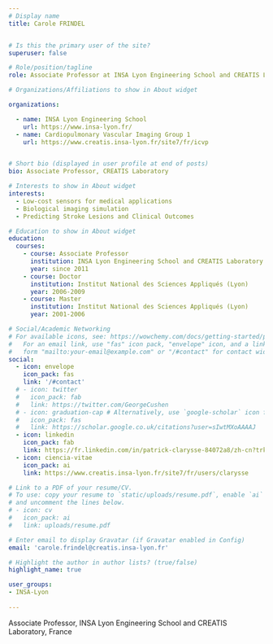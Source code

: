 ```yaml
---
# Display name
title: Carole FRINDEL


# Is this the primary user of the site?
superuser: false

# Role/position/tagline
role: Associate Professor at INSA Lyon Engineering School and CREATIS Laboratory

# Organizations/Affiliations to show in About widget

organizations:

  - name: INSA Lyon Engineering School
    url: https://www.insa-lyon.fr/
  - name: Cardiopulmonary Vascular Imaging Group 1
    url: https://www.creatis.insa-lyon.fr/site7/fr/icvp


# Short bio (displayed in user profile at end of posts)
bio: Associate Professor, CREATIS Laboratory

# Interests to show in About widget
interests:
  - Low-cost sensors for medical applications
  - Biological imaging simulation
  - Predicting Stroke Lesions and Clinical Outcomes

# Education to show in About widget
education:
  courses:
    - course: Associate Professor
      institution: INSA Lyon Engineering School and CREATIS Laboratory
      year: since 2011
    - course: Doctor
      institution: Institut National des Sciences Appliqués (Lyon)
      year: 2006-2009
    - course: Master
      institution: Institut National des Sciences Appliqués (Lyon)
      year: 2001-2006

# Social/Academic Networking
# For available icons, see: https://wowchemy.com/docs/getting-started/page-builder/#icons
#   For an email link, use "fas" icon pack, "envelope" icon, and a link in the
#   form "mailto:your-email@example.com" or "/#contact" for contact widget.
social:
  - icon: envelope
    icon_pack: fas
    link: '/#contact'
  # - icon: twitter
  #   icon_pack: fab
  #   link: https://twitter.com/GeorgeCushen
  # - icon: graduation-cap # Alternatively, use `google-scholar` icon from `ai` icon pack
  #   icon_pack: fas
  #   link: https://scholar.google.co.uk/citations?user=sIwtMXoAAAAJ
  - icon: linkedin
    icon_pack: fab
    link: https://fr.linkedin.com/in/patrick-clarysse-84072a8/zh-cn?trk=people-guest_people_search-card
  - icon: ciencia-vitae
    icon_pack: ai
    link: https://www.creatis.insa-lyon.fr/site7/fr/users/clarysse 

# Link to a PDF of your resume/CV.
# To use: copy your resume to `static/uploads/resume.pdf`, enable `ai` icons in `params.toml`,
# and uncomment the lines below.
# - icon: cv
#   icon_pack: ai
#   link: uploads/resume.pdf

# Enter email to display Gravatar (if Gravatar enabled in Config)
email: 'carole.frindel@creatis.insa-lyon.fr'

# Highlight the author in author lists? (true/false)
highlight_name: true

user_groups:
- INSA-Lyon
 
---
```

Associate Professor, INSA Lyon Engineering School and CREATIS Laboratory, France
